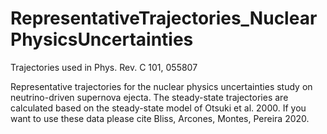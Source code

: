 # RepresentativeTrajectories_NuclearPhysicsUncertainties
Trajectories used in Phys. Rev. C 101, 055807

Representative trajectories for the nuclear physics uncertainties study on neutrino-driven supernova ejecta. The steady-state trajectories are calculated based on the steady-state model of Otsuki et al. 2000. If you want to use these data please cite Bliss, Arcones, Montes, Pereira 2020.
